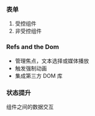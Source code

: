 ### 表单
1. 受控组件
2. 非受控组件

### Refs and the Dom
* 管理焦点，文本选择或媒体播放
* 触发强制动画
* 集成第三方 DOM 库

### 状态提升
组件之间的数据交互